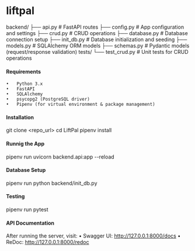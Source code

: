 # liftpal

backend/
├── api.py           # FastAPI routes
├── config.py        # App configuration and settings
├── crud.py          # CRUD operations
├── database.py      # Database connection setup
├── init_db.py       # Database initialization and seeding
├── models.py        # SQLAlchemy ORM models
├── schemas.py       # Pydantic models (request/response validation)
tests/
└── test_crud.py     # Unit tests for CRUD operations

#### Requirements
    •	Python 3.x
    •	FastAPI
    •	SQLAlchemy
    •	psycopg2 (PostgreSQL driver)
    •	Pipenv (for virtual environment & package management)

#### Installation
git clone <repo_url>
cd LiftPal
pipenv install

#### Runnig the App
pipenv run uvicorn backend.api:app --reload

#### Database Setup
pipenv run python backend/init_db.py

#### Testing
pipenv run pytest

#### API Documentation
After running the server, visit:
    •	Swagger UI: http://127.0.0.1:8000/docs
    •	ReDoc: http://127.0.0.1:8000/redoc